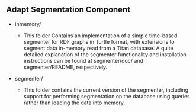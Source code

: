 ## Adapt Segmentation Component

- inmemory/ 
  - This folder Contains an implementation of a simple time-based segmenter for RDF graphs in Turtle format, with extensions to segment data in-memory read from a Titan database.
A quite detailed explanation of the segmenter functionality and installation instructions can be found at segmenter/doc/ and segmenter/README, respectively.

- segmenter/
  - This folder contains the current version of the segmenter, including support for performing segmentation on the database using queries rather than loading the data into memory.
